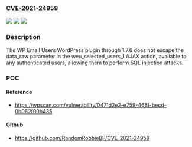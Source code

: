 ### [CVE-2021-24959](https://cve.mitre.org/cgi-bin/cvename.cgi?name=CVE-2021-24959)
![](https://img.shields.io/static/v1?label=Product&message=WP%20Email%20Users&color=blue)
![](https://img.shields.io/static/v1?label=Version&message=1.7.6%3C%3D%201.7.6%20&color=brighgreen)
![](https://img.shields.io/static/v1?label=Vulnerability&message=CWE-89%20SQL%20Injection&color=brighgreen)

### Description

The WP Email Users WordPress plugin through 1.7.6 does not escape the data_raw parameter in the weu_selected_users_1 AJAX action, available to any authenticated users, allowing them to perform SQL injection attacks.

### POC

#### Reference
- https://wpscan.com/vulnerability/0471d2e2-e759-468f-becd-0b062f00b435

#### Github
- https://github.com/RandomRobbieBF/CVE-2021-24959


